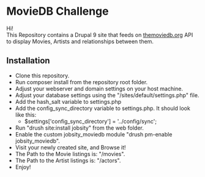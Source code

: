 # MovieDB Challenge  
  
Hi!  
This Repository contains a Drupal 9 site that feeds on [themoviedb.org](http://themoviedb.org/) API to display Movies, Artists and relationships between them.  
  
## Installation  
  
- Clone this repository.
- Run composer install from the repository root folder.
- Adjust your webserver and domain settings on your host machine.
- Adjust your database settings using the "/sites/default/settings.php" file.
- Add the hash_salt variable to settings.php
- Add the config_sync_directory variable to settings.php. It should look like this:
	- $settings['config_sync_directory'] =  '.\./config/sync';
- Run "drush site:install jobsity" from the web folder.
- Enable the custom jobsity_moviedb module "drush pm-enable jobsity_moviedb".
- Visit your newly created site, and Browse it!
- The Path to the Movie listings is: "/movies".
- The Path to the Artist listings is: "/actors".
- Enjoy!
